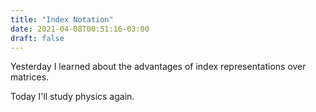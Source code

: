 ```yaml
---
title: "Index Notation"
date: 2021-04-08T00:51:16-03:00
draft: false
---
```


Yesterday I learned about the advantages of index representations over matrices.

Today I'll study physics again.

